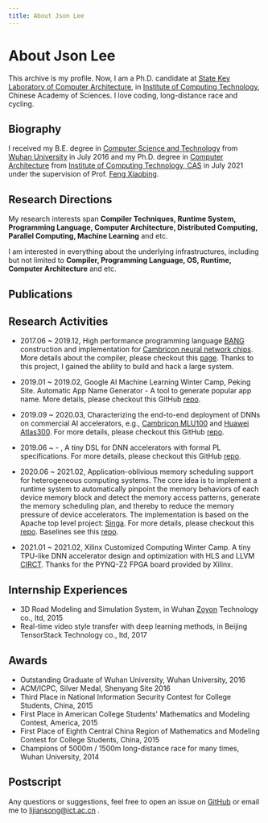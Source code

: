```yaml
---
title: About Json Lee
---
```


# About Json Lee

This archive is my profile. Now, I am a Ph.D. candidate at [State Key Laboratory of Computer Architecture](http://www.carch.ac.cn/), in [Institute of Computing Technology](http://www.ict.cas.cn), Chinese Academy of Sciences. I love coding, long-distance race and cycling.

## Biography

I received my B.E. degree in [Computer Science and Technology](http://cs.whu.edu.cn) from [Wuhan University](http://en.whu.edu.cn) in July 2016 and my Ph.D. degree in [Computer Architecture](http://www.carch.ac.cn/) from [Institute of Computing Technology, CAS](http://www.ict.ac.cn) in July 2021 under the supervision of Prof. [Feng Xiaobing](http://sourcedb.ict.cas.cn/cn/jssrck/200909/t20090917_2496613.html).

## Research Directions

My research interests span **Compiler Techniques, Runtime System, Programming Language, Computer Architecture, Distributed Computing, Parallel Computing, Machine Learning** and etc.

I am interested in everything about the underlying infrastructures, including but not limited to **Compiler, Programming Language, OS, Runtime, Computer Architecture** and etc.

## Publications


## Research Activities

- 2017.06 ~ 2019.12, High performance programming language [BANG](http://www.cambricon.com/index.php?m=content&c=index&a=show&catid=127&id=29) construction and implementation for [Cambricon neural network chips](http://www.cambricon.com). More details about the compiler, please checkout this [page](http://www.cambricon.com/index.php?m=content&c=index&a=show&catid=127&id=29). Thanks to this project, I gained the ability to build and hack a large system.

- 2019.01 ~ 2019.02, Google AI Machine Learning Winter Camp, Peking Site. Automatic App Name Generator - A tool to generate popular app name. More details, please checkout this GitHub [repo](https://github.com/lijiansong/Kingfish).

- 2019.09 ~ 2020.03, Characterizing the end-to-end deployment of DNNs on commercial AI accelerators, e.g., [Cambricon MLU100](http://www.cambricon.com/) and [Huawei Atlas300](https://ascend.huawei.com). For more details, please checkout this GitHub [repo](https://github.com/Phaeton-lang/Bench-NN-DSP).

- 2019.06 ~ - , A tiny DSL for DNN accelerators with formal PL specifications. For more details, please checkout this GitHub [repo](https://github.com/Phaeton-lang).

- 2020.06 ~ 2021.02, Application-oblivious memory scheduling support for heterogeneous computing systems. The core idea is to implement a runtime system to automatically pinpoint the memory behaviors of each device memory block and detect the memory access patterns, generate the memory scheduling plan, and thereby to reduce the memory pressure of device accelerators. The implementation is based on the Apache top level project: [Singa](http://singa.apache.org/). For more details, please checkout this [repo](#). Baselines see this [repo](https://github.com/Phaeton-lang/baselines).

- 2021.01 ~ 2021.02, Xilinx Customized Computing Winter Camp. A tiny TPU-like DNN accelerator design and optimization with HLS and LLVM [CIRCT](https://github.com/llvm/circt). Thanks for the PYNQ-Z2 FPGA board provided by Xilinx.

## Internship Experiences

- 3D Road Modeling and Simulation System, in Wuhan [Zoyon](http://www.zoyon.com.cn/en/) Technology co., ltd, 2015
- Real-time video style transfer with deep learning methods, in Beijing TensorStack Technology co., ltd, 2017

## Awards

- Outstanding Graduate of Wuhan University, Wuhan University, 2016
- ACM/ICPC, Silver Medal, Shenyang Site 2016
- Third Place in National Information Security Contest for College Students, China, 2015
- First Place in American College Students' Mathematics and Modeling Contest, America, 2015
- First Place of Eighth Central China Region of Mathematics and Modeling Contest for College Students, China, 2015
- Champions of 5000m / 1500m long-distance race for many times, Wuhan University, 2014

## Postscript

Any questions or suggestions, feel free to open an issue on [GitHub](https://github.com/lijiansong) or email me to lijiansong@ict.ac.cn .

